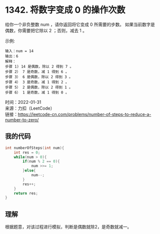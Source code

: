 # 1342. 将数字变成 0 的操作次数
给你一个非负整数 num ，请你返回将它变成 0 所需要的步数。 如果当前数字是偶数，你需要把它除以 2 ；否则，减去 1 。

示例:
```
输入：num = 14
输出：6
解释：
步骤 1) 14 是偶数，除以 2 得到 7 。
步骤 2） 7 是奇数，减 1 得到 6 。
步骤 3） 6 是偶数，除以 2 得到 3 。
步骤 4） 3 是奇数，减 1 得到 2 。
步骤 5） 2 是偶数，除以 2 得到 1 。
步骤 6） 1 是奇数，减 1 得到 0 。
```
时间：2022-01-31  
来源：力扣（LeetCode）  
链接：https://leetcode-cn.com/problems/number-of-steps-to-reduce-a-number-to-zero/

## 我的代码
```C
int numberOfSteps(int num){
    int res = 0;
    while(num > 0){
        if(num % 2 == 0){
            num >>= 1;
        }else{
            num--;
        }
        res++;
    }
    return res;
}
```

## 理解
根据题意，对该过程进行模拟，判断是偶数就除2，是奇数就减一。
